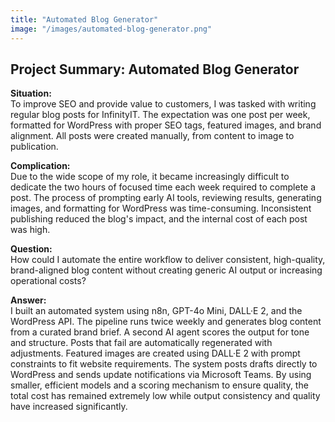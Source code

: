 ```yaml
---
title: "Automated Blog Generator"
image: "/images/automated-blog-generator.png"
---
```

## Project Summary: Automated Blog Generator

**Situation:**  
To improve SEO and provide value to customers, I was tasked with writing regular blog posts for InfinityIT. The expectation was one post per week, formatted for WordPress with proper SEO tags, featured images, and brand alignment. All posts were created manually, from content to image to publication.

**Complication:**  
Due to the wide scope of my role, it became increasingly difficult to dedicate the two hours of focused time each week required to complete a post. The process of prompting early AI tools, reviewing results, generating images, and formatting for WordPress was time-consuming. Inconsistent publishing reduced the blog's impact, and the internal cost of each post was high.

**Question:**  
How could I automate the entire workflow to deliver consistent, high-quality, brand-aligned blog content without creating generic AI output or increasing operational costs?

**Answer:**  
I built an automated system using n8n, GPT-4o Mini, DALL·E 2, and the WordPress API. The pipeline runs twice weekly and generates blog content from a curated brand brief. A second AI agent scores the output for tone and structure. Posts that fail are automatically regenerated with adjustments. Featured images are created using DALL·E 2 with prompt constraints to fit website requirements. The system posts drafts directly to WordPress and sends update notifications via Microsoft Teams. By using smaller, efficient models and a scoring mechanism to ensure quality, the total cost has remained extremely low while output consistency and quality have increased significantly.
